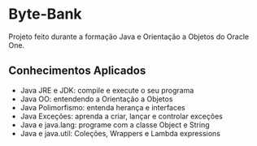 # Byte-Bank
Projeto feito durante a formação Java e Orientação a Objetos do Oracle One.
## Conhecimentos Aplicados
- Java JRE e JDK: compile e execute o seu programa
- Java OO: entendendo a Orientação a Objetos
- Java Polimorfismo: entenda herança e interfaces
- Java Exceções: aprenda a criar, lançar e controlar exceções
- Java e java.lang: programe com a classe Object e String
- Java e java.util: Coleções, Wrappers e Lambda expressions
